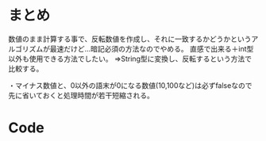 # まとめ
数値のまま計算する事で、反転数値を作成し、それに一致するかどうかというアルゴリズムが最速だけど...暗記必須の方法なのでやめる。
直感で出来る＋int型以外も使用できる方法でしたい。
⇒String型に変換し、反転するという方法で比較する。

・マイナス数値と、0以外の語末が0になる数値(10,100など)は必ずfalseなので先に省いておくと処理時間が若干短縮される。

# Code
